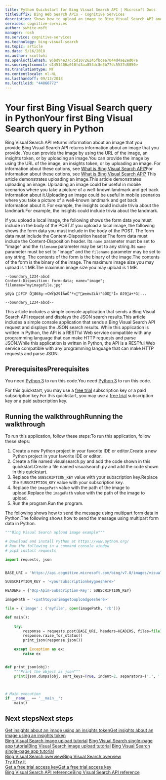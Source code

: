 ```yaml
---
title: Python Quickstart for Bing Visual Search API | Microsoft Docs
titleSuffix: Bing Web Search APIs - Cognitive Services
description: Shows how to upload an image to Bing Visual Search API and get back insights about the image.
services: cognitive-services
author: swhite-msft
manager: rosh
ms.service: cognitive-services
ms.technology: bing-visual-search
ms.topic: article
ms.date: 5/16/2018
ms.author: scottwhi
ms.openlocfilehash: 96bd94e37c75d10726245fbcea7044d4ae2ed07e
ms.sourcegitcommit: d1451406a010fd3aa854dc8e5b77dc5537d8050e
ms.translationtype: MT
ms.contentlocale: nl-NL
ms.lasthandoff: 09/13/2018
ms.locfileid: "44866772"
---
```

# <a name="your-first-bing-visual-search-query-in-python"></a><span data-ttu-id="8c814-103">Your first Bing Visual Search query in Python</span><span class="sxs-lookup"><span data-stu-id="8c814-103">Your first Bing Visual Search query in Python</span></span>

<span data-ttu-id="8c814-104">Bing Visual Search API returns information about an image that you provide.</span><span class="sxs-lookup"><span data-stu-id="8c814-104">Bing Visual Search API returns information about an image that you provide.</span></span> <span data-ttu-id="8c814-105">You can provide the image by using the URL of the image, an insights token, or by uploading an image.</span><span class="sxs-lookup"><span data-stu-id="8c814-105">You can provide the image by using the URL of the image, an insights token, or by uploading an image.</span></span> <span data-ttu-id="8c814-106">For information about these options, see [What is Bing Visual Search API?](../overview.md)</span><span class="sxs-lookup"><span data-stu-id="8c814-106">For information about these options, see [What is Bing Visual Search API?](../overview.md)</span></span> <span data-ttu-id="8c814-107">This article demonstrates uploading an image.</span><span class="sxs-lookup"><span data-stu-id="8c814-107">This article demonstrates uploading an image.</span></span> <span data-ttu-id="8c814-108">Uploading an image could be useful in mobile scenarios where you take a picture of a well-known landmark and get back information about it.</span><span class="sxs-lookup"><span data-stu-id="8c814-108">Uploading an image could be useful in mobile scenarios where you take a picture of a well-known landmark and get back information about it.</span></span> <span data-ttu-id="8c814-109">For example, the insights could include trivia about the landmark.</span><span class="sxs-lookup"><span data-stu-id="8c814-109">For example, the insights could include trivia about the landmark.</span></span> 

<span data-ttu-id="8c814-110">If you upload a local image, the following shows the form data you must include in the body of the POST.</span><span class="sxs-lookup"><span data-stu-id="8c814-110">If you upload a local image, the following shows the form data you must include in the body of the POST.</span></span> <span data-ttu-id="8c814-111">The form data must include the Content-Disposition header.</span><span class="sxs-lookup"><span data-stu-id="8c814-111">The form data must include the Content-Disposition header.</span></span> <span data-ttu-id="8c814-112">Its `name` parameter must be set to "image" and the `filename` parameter may be set to any string.</span><span class="sxs-lookup"><span data-stu-id="8c814-112">Its `name` parameter must be set to "image" and the `filename` parameter may be set to any string.</span></span> <span data-ttu-id="8c814-113">The contents of the form is the binary of the image.</span><span class="sxs-lookup"><span data-stu-id="8c814-113">The contents of the form is the binary of the image.</span></span> <span data-ttu-id="8c814-114">The maximum image size you may upload is 1 MB.</span><span class="sxs-lookup"><span data-stu-id="8c814-114">The maximum image size you may upload is 1 MB.</span></span> 

```
--boundary_1234-abcd
Content-Disposition: form-data; name="image"; filename="myimagefile.jpg"

ÿØÿà JFIF ÖÆ68g-¤CWŸþ29ÌÄøÖ‘º«™æ±èuZiÀ)"óÓß°Î= ØJ9á+*G¦...

--boundary_1234-abcd--
```

<span data-ttu-id="8c814-115">This article includes a simple console application that sends a Bing Visual Search API request and displays the JSON search results.</span><span class="sxs-lookup"><span data-stu-id="8c814-115">This article includes a simple console application that sends a Bing Visual Search API request and displays the JSON search results.</span></span> <span data-ttu-id="8c814-116">While this application is written in Python, the API is a RESTful Web service compatible with any programming language that can make HTTP requests and parse JSON.</span><span class="sxs-lookup"><span data-stu-id="8c814-116">While this application is written in Python, the API is a RESTful Web service compatible with any programming language that can make HTTP requests and parse JSON.</span></span> 

## <a name="prerequisites"></a><span data-ttu-id="8c814-117">Prerequisites</span><span class="sxs-lookup"><span data-stu-id="8c814-117">Prerequisites</span></span>

<span data-ttu-id="8c814-118">You need [Python 3](https://www.python.org/) to run this code.</span><span class="sxs-lookup"><span data-stu-id="8c814-118">You need [Python 3](https://www.python.org/) to run this code.</span></span>

<span data-ttu-id="8c814-119">For this quickstart, you may use a [free trial](https://azure.microsoft.com/try/cognitive-services/?api=bing-web-search-api) subscription key or a paid subscription key.</span><span class="sxs-lookup"><span data-stu-id="8c814-119">For this quickstart, you may use a [free trial](https://azure.microsoft.com/try/cognitive-services/?api=bing-web-search-api) subscription key or a paid subscription key.</span></span>

## <a name="running-the-walkthrough"></a><span data-ttu-id="8c814-120">Running the walkthrough</span><span class="sxs-lookup"><span data-stu-id="8c814-120">Running the walkthrough</span></span>

<span data-ttu-id="8c814-121">To run this application, follow these steps:</span><span class="sxs-lookup"><span data-stu-id="8c814-121">To run this application, follow these steps:</span></span>

1. <span data-ttu-id="8c814-122">Create a new Python project in your favorite IDE or editor.</span><span class="sxs-lookup"><span data-stu-id="8c814-122">Create a new Python project in your favorite IDE or editor.</span></span>
2. <span data-ttu-id="8c814-123">Create a file named visualsearch.py and add the code shown in this quickstart.</span><span class="sxs-lookup"><span data-stu-id="8c814-123">Create a file named visualsearch.py and add the code shown in this quickstart.</span></span>
3. <span data-ttu-id="8c814-124">Replace the `SUBSCRIPTION_KEY` value with your subscription key.</span><span class="sxs-lookup"><span data-stu-id="8c814-124">Replace the `SUBSCRIPTION_KEY` value with your subscription key.</span></span>
3. <span data-ttu-id="8c814-125">Replace the `imagePath` value with the path of the image to upload.</span><span class="sxs-lookup"><span data-stu-id="8c814-125">Replace the `imagePath` value with the path of the image to upload.</span></span>
4. <span data-ttu-id="8c814-126">Run the program.</span><span class="sxs-lookup"><span data-stu-id="8c814-126">Run the program.</span></span>



<span data-ttu-id="8c814-127">The following shows how to send the message using multipart form data in Python.</span><span class="sxs-lookup"><span data-stu-id="8c814-127">The following shows how to send the message using multipart form data in Python.</span></span>

```python
"""Bing Visual Search upload image example"""

# Download and install Python at https://www.python.org/
# Run the following in a command console window
# pip3 install requests

import requests, json


BASE_URI = 'https://api.cognitive.microsoft.com/bing/v7.0/images/visualsearch'

SUBSCRIPTION_KEY = '<yoursubscriptionkeygoeshere>'

HEADERS = {'Ocp-Apim-Subscription-Key': SUBSCRIPTION_KEY}

imagePath = '<pathtoyourimagetouploadgoeshere>'

file = {'image' : ('myfile', open(imagePath, 'rb'))}

def main():
    
    try:
        response = requests.post(BASE_URI, headers=HEADERS, files=file)
        response.raise_for_status()
        print_json(response.json())

    except Exception as ex:
        raise ex


def print_json(obj):
    """Print the object as json"""
    print(json.dumps(obj, sort_keys=True, indent=2, separators=(',', ': ')))



# Main execution
if __name__ == '__main__':
    main()
```


## <a name="next-steps"></a><span data-ttu-id="8c814-128">Next steps</span><span class="sxs-lookup"><span data-stu-id="8c814-128">Next steps</span></span>

[<span data-ttu-id="8c814-129">Get insights about an image using an insights token</span><span class="sxs-lookup"><span data-stu-id="8c814-129">Get insights about an image using an insights token</span></span>](../use-insights-token.md)  
<span data-ttu-id="8c814-130">[Bing Visual Search image upload tutorial](../tutorial-visual-search-image-upload.md)
[Bing Visual Search single-page app tutorial](../tutorial-bing-visual-search-single-page-app.md)</span><span class="sxs-lookup"><span data-stu-id="8c814-130">[Bing Visual Search image upload tutorial](../tutorial-visual-search-image-upload.md)
[Bing Visual Search single-page app tutorial](../tutorial-bing-visual-search-single-page-app.md)</span></span>  
[<span data-ttu-id="8c814-131">Bing Visual Search overview</span><span class="sxs-lookup"><span data-stu-id="8c814-131">Bing Visual Search overview</span></span>](../overview.md)  
[<span data-ttu-id="8c814-132">Try it</span><span class="sxs-lookup"><span data-stu-id="8c814-132">Try it</span></span>](https://aka.ms/bingvisualsearchtryforfree)  
[<span data-ttu-id="8c814-133">Get a free trial access key</span><span class="sxs-lookup"><span data-stu-id="8c814-133">Get a free trial access key</span></span>](https://azure.microsoft.com/try/cognitive-services/?api=bing-visual-search-api)  
[<span data-ttu-id="8c814-134">Bing Visual Search API reference</span><span class="sxs-lookup"><span data-stu-id="8c814-134">Bing Visual Search API reference</span></span>](https://aka.ms/bingvisualsearchreferencedoc)
